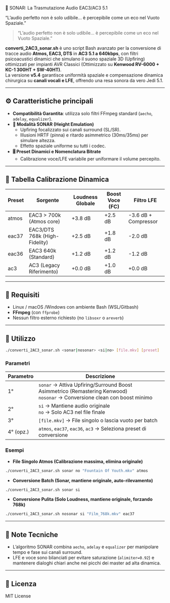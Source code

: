 🚀 SONAR: La Trasmutazione Audio EAC3/AC3 5.1

“L’audio perfetto non è solo udibile... è percepibile come un eco nel Vuoto Spaziale.”

> “L’audio perfetto non è solo udibile... è percepibile come un eco nel Vuoto Spaziale.”

**converti_2AC3_sonar.sh** è uno script Bash avanzato per la conversione di tracce audio **Atmos, EAC3, DTS** in **AC3 5.1 a 640kbps**, con filtri psicoacustici dinamici che simulano il suono spaziale 3D (Upfiring) ottimizzati per impianti AVR Classici (Ottimizzato su **Kenwood RV-6000 + KC-1 300HT + SW-40HT)**.  
La versione **v5.4** garantisce uniformità spaziale e compensazione dinamica chirurgica su **canali vocali e LFE**, offrendo una resa sonora da vero Jedi 5.1.

---

## ⚙️ Caratteristiche principali

- **Compatibilità Garantita**: utilizza solo filtri FFmpeg standard (`aecho`, `adelay`, `equalizer`).  
- **🌊 Modalità SONAR (Height Emulation)**  
  - Upfiring focalizzato sui canali surround (SL/SR).  
  - Illusioni HRTF (pinna) e ritardo asimmetrico (30ms/35ms) per simulare altezza.  
  - Effetto spaziale uniforme su tutti i codec.  
- **🎚️ Preset Dinamici e Nomenclatura Bitrate**  
  - Calibrazione voce/LFE variabile per uniformare il volume percepito.

---

## 🧩 Tabella Calibrazione Dinamica

| Preset    | Sorgente                  | Loudness Globale | Boost Voce (FC) | Filtro LFE           |
|-----------|--------------------------|----------------|----------------|--------------------|
| atmos     | EAC3 > 700k (Atmos core)     | +3.8 dB        | +2.5 dB        | -3.6 dB + Compressor |
| eac37     | EAC3/DTS 768k (High-Fidelity)| +2.5 dB        | +1.8 dB        | -2.0 dB            |
| eac36     | EAC3 640k (Standard)         | +1.2 dB        | +1.2 dB        | -1.2 dB            |
| ac3       | AC3 (Legacy Riferimento)     | +0.0 dB        | +1.0 dB        | +0.0 dB            |

---

## 🧩 Requisiti

- Linux / macOS /Windows con ambiente Bash (WSL/Gitbash) 
- **FFmpeg** (con `ffprobe`)  
- Nessun filtro esterno richiesto (no `libsoxr` o `areverb`)  

---

## 🚀 Utilizzo

```bash
./converti_2AC3_sonar.sh <sonar|nosonar> <si|no> [file.mkv] [preset]
```

### Parametri

| Parametro | Descrizione |
|-----------|------------|
| 1°        | `sonar` → Attiva Upfiring/Surround Boost Asimmetrico (Remastering Kenwood) <br> `nosonar` → Conversione clean con boost minimo |
| 2°        | `si` → Mantiene audio originale <br> `no` → Solo AC3 nel file finale |
| 3°        | `[file.mkv]` → File singolo o lascia vuoto per batch |
| 4° (opz.) | `atmos`, `eac37`, `eac36`, `ac3` → Seleziona preset di conversione |

### Esempi

- **File Singolo Atmos (Calibrazione massima, elimina originale)**

```bash
./converti_2AC3_sonar.sh sonar no "Fountain Of Youth.mkv" atmos
```

- **Conversione Batch (Sonar, mantiene originale, auto-rilevamento)**

```bash
./converti_2AC3_sonar.sh sonar si
```

- **Conversione Pulita (Solo Loudness, mantiene originale, forzando 768k)**

```bash
./converti_2AC3_sonar.sh nosonar si "Film_768k.mkv" eac37
```

---

## 🧠 Note Tecniche

- L’algoritmo SONAR combina `aecho`, `adelay` e `equalizer` per manipolare tempo e fase sui canali surround.  
- LFE e voce sono bilanciati per evitare saturazione (`alimiter=0.92`) e mantenere dialoghi chiari anche nei picchi dei master ad alta dinamica.  

---

## 📜 Licenza

MIT License


